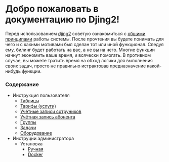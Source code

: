 Добро пожаловать в документацию по Djing2!
==========================================


Перед использованием [djing2](https://github.com/nerosketch/djing2) советую ознакомиться с [общими принципами](user_instructions/principles.md) работы системы. После прочтения вы будете понимать для чего и с какими мотивами был сделан тот или иной функционал. Следуя ему, билинг будет работать на вас, а не вы на него. Многие функции начнут экономить ваше время, и всячески помогать. В противном случае, вы можете тратить время на обход логики для выполнения своих задач, просто не правильно истрактовав предназначение какой-нибудь функции.


### Содержание


* Инструкция пользователя
  * [Таблицы](user_instructions/tables.md)
  * [Тарифы (услуги)](user_instructions/services.md)
  * [Учётные записи сотруников](user_instructions/profiles.md)
  * [Учётная запись абонента](user_instructions/customers.md)
  * [Группы](user_instructions/groups.md)
  * [Задачи](user_instructions/tasks.md)
  * [Оборудование](user_instructions/devices.md)
* Инструции администратора
  * Установка
    * [Ручная](administrator_instructions/adm.md)
    * [Docker](administrator_instructions/docker_install.md)